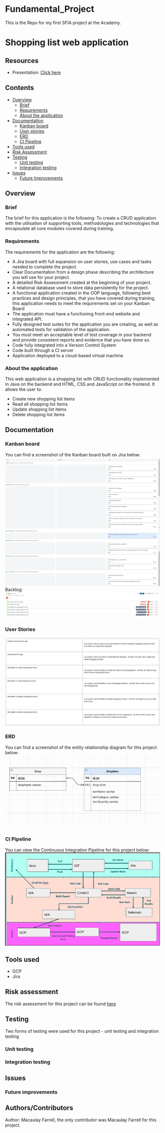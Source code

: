# Fundamental_Project
This is the Repo for my first SFIA project at the Academy. 

# Shopping list web application

## Resources
* Presentation: [Click here](https://docs.google.com/presentation/d/1mb8KoRhpG-OuJ1POmKj7klb5A0CG5vYyM1I8YBRJKqY/edit?usp=sharing)
## Contents 
* [Overview](#overview)
   * [Brief](#brief)
   * [Requirements](#requirements)
   * [About the application](#about-the-application)
* [Documentation](#documentation)
   * [Kanban board](#kanban-board)
   * [User stories](#user-stories)
   * [ERD](#erd)
   * [CI Pipeline](#ci-pipeline)
* [Tools used](#tools-used)
* [Risk Assessment](#risk-assessment)
* [Testing](#testing)
   * [Unit testing](#unit-testing)
   * [Integration testing](#integration-testing)
* [Issues](#issues)
   * [Future Improvements](#future-improvements)
## Overview
### Brief
The brief for this application is the following: To create a CRUD application with the utilisation of supporting tools, methodologies and technologies that encapsulate all core modules covered during training.
### Requirements
The requirements for the application are the following:
- A Jira board with full expansion on user stories, use cases and tasks needed to complete the project.
- Clear Documentation from a design phase describing the architecture you will use for your project.
- A detailed Risk Assessment created at the beginning of your project.
- A relational database used to store data persistently for the project.
- A functional application created in the OOP language, following best practices and design principles, that you have covered during training, this application needs to meet the requirements set on your Kanban Board
- The application must have a functioning front-end website and integrated API.
- Fully designed test suites for the application you are creating, as well as automated tests for validation of the application.
- You must meet an acceptable level of test coverage in your backend and provide consistent reports and evidence that you have done so.
- Code fully integrated into a Version Control System
- Code built through a CI server
- Application deployed to a cloud-based virtual machine
### About the application 
This web application is a shopping list with CRUD functionality implemented in Java on the backend and HTML, CSS and JavaScript on the frontend. It allows the user to:
- Create new shopping list items 
- Read all shopping list items 
- Update shopping list items
- Delete shopping list items
## Documentation
### Kanban board 
You can find a screenshot of the Kanban board built on Jira below:
![shot-1](images/t1.JPG)
![shot-2](images/t2.JPG)
Backlog: 
![backlog](images/first-picture%20of%20backlog.JPG)
### User Stories
![user-stories](images/user%20stories.JPG)
### ERD 
You can find a screenshot of the entity relationship diagram for this project below:
![ERD](images/ERD.JPG)
### CI Pipeline
You can view the Continuous Integration Pipeline for this project below:
![CI-pipeline](images/CI-pipeline.png)

## Tools used
- GCP
- Jira 
## Risk assessment
The risk assessment for this project can be found [here](https://docs.google.com/spreadsheets/d/1FZ0upgjej-PR6DOzRNrYEeQYHSlggi4H1xdrt9gCWvM/edit?usp=sharing)
## Testing 
Two forms of testing were used for this project - unit testing and integration testing
### Unit testing
### Integration testing
## Issues 
### Future improvements
## Authors/Contributors
Author: Macaulay Farrell, the only contributor was Macaulay Farrell for this project.

